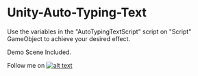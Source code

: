 # Unity-Auto-Typing-Text
Use the variables in the "AutoTypingTextScript" script on "Script" GameObject to achieve your desired effect.

Demo Scene Included.


Follow me on
[![alt text][1.1]][1]

[1.1]: http://i.imgur.com/tXSoThF.png (@Wicaodian)

[1]: http://www.twitter.com/wicaodian
